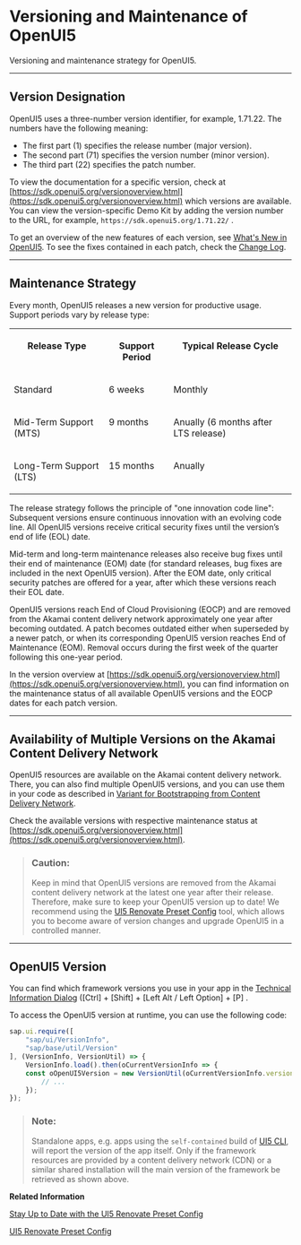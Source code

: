 <!-- loio91f021426f4d1014b6dd926db0e91070 -->

# Versioning and Maintenance of OpenUI5

Versioning and maintenance strategy for OpenUI5.

***

<a name="loio91f021426f4d1014b6dd926db0e91070__section_DC50B59D56AC4B52A2DBEFADFA4B0E98"/>

## Version Designation

OpenUI5 uses a three-number version identifier, for example, 1.71.22. The numbers have the following meaning:

-   The first part \(1\) specifies the release number \(major version\).
-   The second part \(71\) specifies the version number \(minor version\).
-   The third part \(22\) specifies the patch number.

To view the documentation for a specific version, check at [https://sdk.openui5.org/versionoverview.html](https://sdk.openui5.org/versionoverview.html) which versions are available. You can view the version-specific Demo Kit by adding the version number to the URL, for example, `https://sdk.openui5.org/1.71.22/` .

To get an overview of the new features of each version, see [What's New in OpenUI5](../01_Whats-New/what-s-new-in-openui5-99ac68a.md). To see the fixes contained in each patch, check the [Change Log](https://sdk.openui5.org/releasenotes.html).

***

<a name="loio91f021426f4d1014b6dd926db0e91070__section_qnr_ghw_ffc"/>

## Maintenance Strategy

Every month, OpenUI5 releases a new version for productive usage. Support periods vary by release type:


<table>
<tr>
<th valign="top" align="center">

Release Type

</th>
<th valign="top" align="center">

Support Period

</th>
<th valign="top" align="center">

Typical Release Cycle

</th>
</tr>
<tr>
<td valign="top">

Standard

</td>
<td valign="top">

6 weeks

</td>
<td valign="top">

Monthly

</td>
</tr>
<tr>
<td valign="top">

Mid-Term Support \(MTS\)

</td>
<td valign="top">

9 months

</td>
<td valign="top">

Anually \(6 months after LTS release\)

</td>
</tr>
<tr>
<td valign="top">

Long-Term Support \(LTS\)

</td>
<td valign="top">

15 months

</td>
<td valign="top">

Anually

</td>
</tr>
</table>

The release strategy follows the principle of "one innovation code line": Subsequent versions ensure continuous innovation with an evolving code line. All OpenUI5 versions receive critical security fixes until the version’s end of life \(EOL\) date.

Mid-term and long-term maintenance releases also receive bug fixes until their end of maintenance \(EOM\) date \(for standard releases, bug fixes are included in the next OpenUI5 version\). After the EOM date, only critical security patches are offered for a year, after which these versions reach their EOL date.

OpenUI5 versions reach End of Cloud Provisioning \(EOCP\) and are removed from the Akamai content delivery network approximately one year after becoming outdated. A patch becomes outdated either when superseded by a newer patch, or when its corresponding OpenUI5 version reaches End of Maintenance \(EOM\). Removal occurs during the first week of the quarter following this one-year period.

In the version overview at [https://sdk.openui5.org/versionoverview.html](https://sdk.openui5.org/versionoverview.html), you can find information on the maintenance status of all available OpenUI5 versions and the EOCP dates for each patch version.

***

## Availability of Multiple Versions on the Akamai Content Delivery Network

OpenUI5 resources are available on the Akamai content delivery network. There, you can also find multiple OpenUI5 versions, and you can use them in your code as described in [Variant for Bootstrapping from Content Delivery Network](../04_Essentials/variant-for-bootstrapping-from-content-delivery-network-2d3eb2f.md).

Check the available versions with respective maintenance status at [https://sdk.openui5.org/versionoverview.html](https://sdk.openui5.org/versionoverview.html).

> ### Caution:  
> Keep in mind that OpenUI5 versions are removed from the Akamai content delivery network at the latest one year after their release. Therefore, make sure to keep your OpenUI5 version up to date! We recommend using the [UI5 Renovate Preset Config](https://github.com/UI5/renovate-config/) tool, which allows you to become aware of version changes and upgrade OpenUI5 in a controlled manner.

***

<a name="loio91f021426f4d1014b6dd926db0e91070__section_b1g_xcw_dz"/>

## OpenUI5 Version

You can find which framework versions you use in your app in the [Technical Information Dialog](../04_Essentials/technical-information-dialog-616a3ef.md#loio616a3ef07f554e20a3adf749c11f64e9) \([Ctrl\] + [Shift\] + [Left Alt / Left Option\] + [P\] .

To access the OpenUI5 version at runtime, you can use the following code:

```js
sap.ui.require([
    "sap/ui/VersionInfo",
    "sap/base/util/Version"
], (VersionInfo, VersionUtil) => {
    VersionInfo.load().then(oCurrentVersionInfo => {
    const oOpenUI5Version = new VersionUtil(oCurrentVersionInfo.version);
        // ...
    });
});
```

> ### Note:  
> Standalone apps, e.g. apps using the `self-contained` build of [UI5 CLI](https://ui5.github.io/cli), will report the version of the app itself. Only if the framework resources are provided by a content delivery network \(CDN\) or a similar shared installation will the main version of the framework be retrieved as shown above.

**Related Information**  


[Stay Up to Date with the UI5 Renovate Preset Config](https://community.sap.com/t5/technology-blog-posts-by-sap/stay-up-to-date-with-the-ui5-renovate-preset-config/ba-p/14070649)

[UI5 Renovate Preset Config](https://github.com/UI5/renovate-config/)

